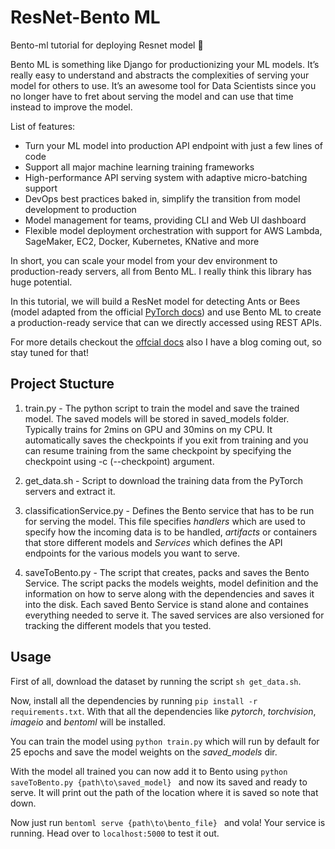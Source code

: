 # ResNet-Bento ML
Bento-ml tutorial for deploying Resnet model :bento:

Bento ML is something like Django for productionizing your ML models. It’s really easy to understand and abstracts the complexities of serving your model for others to use. It’s an awesome tool for Data Scientists since you no longer have to fret about serving the model and can use that time instead to improve the model.

List of features:

- Turn your ML model into production API endpoint with just a few lines of code
- Support all major machine learning training frameworks
- High-performance API serving system with adaptive micro-batching support
- DevOps best practices baked in, simplify the transition from model development to production
- Model management for teams, providing CLI and Web UI dashboard
- Flexible model deployment orchestration with support for AWS Lambda, SageMaker, EC2, Docker, Kubernetes, KNative and more

In short, you can scale your model from your dev environment to production-ready servers, all from Bento ML. I really think this library has huge potential.

In this tutorial, we will build  a ResNet model for detecting Ants or Bees (model adapted from the official [PyTorch docs](https://pytorch.org/tutorials/beginner/transfer_learning_tutorial.html))  and use Bento ML to create a production-ready service that can we directly accessed using REST APIs.

For more details checkout the [offcial docs](https://bentoml.readthedocs.io/) also I have a blog coming out, so stay tuned for that!

## Project Stucture

1. train.py - The python script to train the model and save the trained model. The saved models will be stored in saved_models folder. Typically trains for 2mins on GPU and 30mins on my CPU. It automatically saves the checkpoints if you exit from training and you can resume training from the same checkpoint by specifying the checkpoint using -c (--checkpoint) argument.

2. get_data.sh - Script to download the training data from the PyTorch servers and extract it.

3. classificationService.py - Defines the Bento service that has to be run for serving the model. This file specifies *handlers*  which are used to specify how the incoming data is to be handled, *artifacts*  or containers that store different models and *Services*  which defines the API endpoints for the various models you want to serve.

4. saveToBento.py - The script that creates, packs and saves the Bento Service. The script packs the models weights, model definition and the information on how to serve along with the dependencies and saves it into the disk. Each saved Bento Service is stand alone and containes everything needed to serve it. The saved services are also versioned for tracking the different models that you tested.

## Usage
 
First of all, download the dataset by running the script `sh get_data.sh`.

Now, install all the dependencies by running `pip install -r requirements.txt`. With that all the dependencies like *pytorch*,  *torchvision*, *imageio* and *bentoml* will be installed.

You can train the model using `python train.py` which will run by default for 25 epochs and save the model weights on the *saved_models* dir. 

With the model all trained you can now add it to Bento using `python saveToBento.py {path\to\saved_model} ` and now its saved and ready to serve. It will print out the path of the location where it is saved so note that down.

Now just run `bentoml serve {path\to\bento_file} ` and vola! Your service is running. Head over to `localhost:5000` to test it out.
